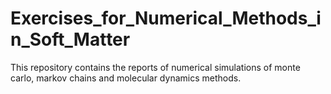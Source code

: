 # Exercises_for_Numerical_Methods_in_Soft_Matter
This repository contains the reports of numerical simulations of monte carlo, markov chains and molecular dynamics methods.
